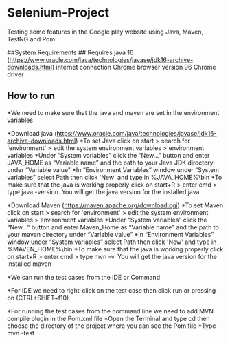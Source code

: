# Selenium-Project
Testing some features in the Google play website using Java, Maven, TestNG and Pom

##System Requirements ##
Requires java 16 (https://www.oracle.com/java/technologies/javase/jdk16-archive-downloads.html)
internet connection
Chrome browser version 96 
Chrome driver

## How to run ##
*We need to make sure that the java and maven are set in the environment variables

*Download java (https://www.oracle.com/java/technologies/javase/jdk16-archive-downloads.html)
*To set Java click on start > search for 'environment' > edit the system environment variables > environment variables
*Under “System variables” click the “New…” button and enter JAVA_HOME as “Variable name” and the path to your Java JDK directory under “Variable value”
*In “Environment Variables” window under “System variables” select Path then click 'New' and type in  %JAVA_HOME%\bin
*To make sure that the java is working properly click on start+R > enter cmd > type java -version. You will get the java version for the installed java

*Download Maven (https://maven.apache.org/download.cgi)
*To set Maven click on start > search for 'environment' > edit the system environment variables > environment variables
*Under “System variables” click the “New…” button and enter Maven_Home as “Variable name” and the path to your maven directory under “Variable value”
*In “Environment Variables” window under “System variables” select Path then click 'New' and type in  %MAVEN_HOME%\bin
*To make sure that the java is working properly click on start+R > enter cmd > type mvn -v. You will get the java version for the installed maven

*We can run the test cases from the IDE or Command

*For IDE we need to right-click on the test case then click run or pressing on (CTRL+SHIFT+f10)

*For running the test cases from the command line we need to add MVN compile plugin in the Pom.xml file
*Open the Terminal and type cd then choose the directory of the project where you can see the Pom file
*Type mvn -test

